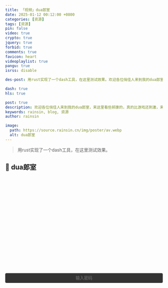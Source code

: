 ```yaml
---
title: 「视频」dua郎室
date: 2025-01-12 00:12:00 +0800
categories: [资源]
tags: [资源]
pin: false
video: true
crypto: true
jquery: true
forbid: true
comments: true
favicon: heart
videoplaylist: true
pangu: true
isrss: disable

des-post: 用rust实现了一个dash工具，在这里测试效果。欢迎各位俏佳人来到我的dua郎室，来这里看些郝康的，真的比游戏还刺激，来我这里看一晚吧。

dash: true
hls: true

post: true
description: 欢迎各位俏佳人来到我的dua郎室，来这里看些郝康的，真的比游戏还刺激，来我这里看一晚吧。
keywords: rainsin, blog, 资源
author: rainsin

image:
  path: https://source.rainsin.cn/img/poster/av.webp
  alt: dua郎室
---
```


<script src="/assets/post/video/video.js"></script>

<style>
details {
  width: 100%;
  margin: 0 auto;
  background: #282828;
  margin-bottom: 0.5rem;
  box-shadow: 0 0.1rem 1rem -0.5rem rgba(0, 0, 0, 0.4);
  border-radius: 5px;
  overflow: hidden;
}

summary {
    color:#fff;
  padding: 1rem;
  display: block;
  background: #333;
  padding-left: 2.2rem;
  position: relative;
  cursor: pointer;
  -webkit-user-select: none;
     -moz-user-select: none;
      -ms-user-select: none;
          user-select: none;
}

summary:before {
  content: "";
  border-width: 0.4rem;
  border-style: solid;
  border-color: transparent transparent transparent #fff;
  position: absolute;
  top: 1.3rem;
  left: 1rem;
  transform: rotate(0);
  transform-origin: 0.2rem 50%;
  transition: 0.25s transform ease;
}

/* THE MAGIC 🧙‍♀️ */
details[open] > summary:before {
  transform: rotate(90deg);
}

details summary::-webkit-details-marker {
  display: none;
}

details > ul {
  overflow-x: auto;
  display: grid;
  gap: 12px;
  padding-bottom: 1rem;
  padding-right: 28px;
  margin-bottom: 0;
  padding-top: 1rem;
  max-height: 20em;
  justify-content: center;
}

@media screen and (width <= 400px) {
    details > ul {
        grid-template-columns: 1fr !important;
    }
  }

details > ul li {
  list-style: none;
  color:#fff;
  margin: 4px !important;
  padding: 3px 8px !important;
  border-radius: 4px;
  border: 1px solid #5e616d;
  background: #47484c;
  cursor: pointer;
    text-align: center;
  transition: all 0.2s ease-out;
  height: 2.2em;
  justify-content: center;
  display: grid;
  margin: 0 !important;
  overflow: hidden;
}

details > ul li:hover {
  background: #1f2623;
}

.selected {
    background: #1f2623;
}

/* style input field text */

.middle{
  display: flex;
    margin: 0.5em auto;
    text-align: center;
}

/* Input field that looks like a button */
.email-field {
	width: 100%;
	display: inline-block;
	color: #fff;
	text-align: center;
	background-color: #333;
	padding: .6em 1.8em;
	border: none;
	cursor: pointer;
	outline: none;
	-webkit-border-radius: 4px;
	-moz-border-radius: 4px;
	border-radius: 4px;
	-webkit-transition: all .1s linear;
	-moz-transition: all .1s linear;
	transition: all .2s ease;
}
.email-field:hover {
	background-color: #343434;
}

/* after button is clicked */
.email-field.active {
	margin-right: 6px;
	outline: none;
	color: #fff;
	text-align: left;
	cursor: inherit;
}

/* Email submit button */
#subscribe-button {
  align-self: center;
	width: 35px;
	height: 35px;
	border: none;
	text-indent: -9999px;
	background: url(/assets/img/提交.svg) no-repeat;
	background-size: 13px;
	background-position: 0 1px;
	-webkit-transition: all .2s linear;
	-moz-transition: all .2s linear;
	transition: all .2s linear;
  
	cursor: pointer; /* for demo only */

	display: none;
}
#subscribe-button:hover {
	opacity: .33;
}

#subscribe-button.show {
	display: flex;
	background-size: 33px;
}

</style>

> 用rust实现了一个dash工具，在这里测试效果。

## 💞 dua郎室

<div id="video-box" style="width: 100%;aspect-ratio: 1920 / 1080;margin:20px 0;"></div>


<div class="middle" id="middle">
<input type="password" value="" name="EMAIL" class="email-field" id="email-field" placeholder="输入密码">
<input type="submit" value="Subscribe" name="subscribe" id="subscribe-button" class="">
</div>


<script>
$('#email-field').click(function () {
    $(this).addClass("active");
    $(this).attr('placeholder', '你不会真知道密码吧？');
    $('#subscribe-button').addClass("show");
});

$('#email-field').blur(function () {
    $(this).removeClass("active");
    $(this).attr('placeholder', '输入密码');
    $('#subscribe-button').removeClass("show");
});

$("#email-field").keypress(function (event) {
    if (event.which === 13) {
        if (isLoad) {
            Qmsg.success("点慢一点！奴家受不了啦！🌶")
        } else {
            send_message();
        }
    }
});

$('#subscribe-button').on("mousedown", () => {
    if (isLoad) {
        Qmsg.success("点慢一点！奴家受不了啦！🌶")
    } else {
        send_message();
    }
});
</script>
